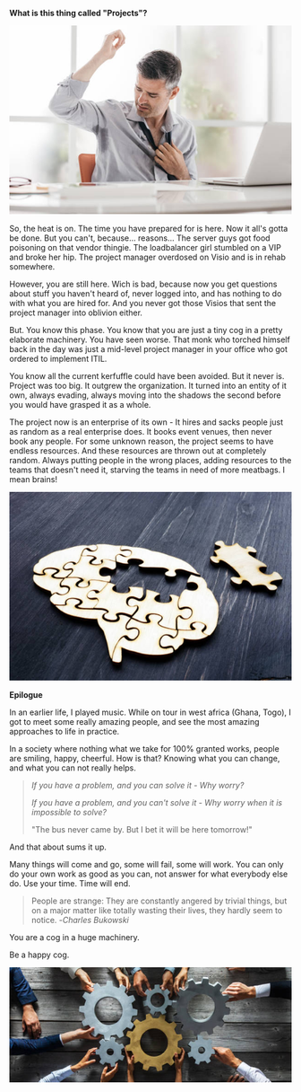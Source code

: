 **What is this thing called "Projects"?**

![Sweaty guy](/sweat.jpg)

So, the heat is on. The time you have prepared for is here. Now it all's gotta be done. But you can't, because... reasons...
The server guys got food poisoning on that vendor thingie. The loadbalancer girl stumbled on a VIP and broke her hip.
The project manager overdosed on Visio and is in rehab somewhere. 

However, you are still here. Wich is bad, because now you get questions about stuff you haven't heard of, never logged into, and has nothing to do with what you are hired for. And you never got those Visios that sent the project manager into oblivion either.

But. You know this phase. You know that you are just a tiny cog in a pretty elaborate machinery. You have seen worse. That monk who torched himself back in the day was just a mid-level project manager in your office who got ordered to implement ITIL.

You know all the current kerfuffle could have been avoided. But it never is. Project was too big. It outgrew the organization. It turned into an entity of it own, always evading, always moving into the shadows the second before you would have grasped it as a whole. 

The project now is an enterprise of its own - It hires and sacks people just as random as a real enterprise does. It books event venues, then never book any people. For some unknown reason, the project seems to have endless resources. And these resources are thrown out at completely random. Always putting people in the wrong places, adding resources to the teams that doesn't need it, starving the teams in need of more meatbags. I mean brains! 

![Brain](/brain.jpg)

**Epilogue**

In an earlier life, I played music. While on tour in west africa (Ghana, Togo), I got to meet some really amazing people, and see the most amazing approaches to life in practice.

In a society where nothing what we take for 100% granted works, people are smiling, happy, cheerful. How is that? 
Knowing what you can change, and what you can not really helps. 

> _If you have a problem, and you can solve it - Why worry?_  
>
> _If you have a problem, and you can't solve it - Why worry when it is impossible to solve?_  
>
> "The bus never came by. But I bet it will be here tomorrow!"  

And that about sums it up.  

Many things will come and go, some will fail, some will work. You can only do your own work as good as you can, not answer for what everybody else do. Use your time. Time will end.  

> People are strange: They are constantly angered by trivial things, but on a major matter like totally wasting their lives, 
> they hardly seem to notice. -_Charles Bukowski_   

You are a cog in a huge machinery.  

Be a happy cog.  


![Cog](/cog.jpg)
